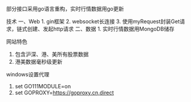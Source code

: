 部分接口采用go语言重构，实时行情数据用go更新

技术
一、Web
    1. gin框架
    2. websocket长连接
    3. 使用myRequest封装Get请求，链式创建、发起http请求
二、数据
    1. 实时行情数据用MongoDB储存

网站特色
1. 包含沪深、港、美所有股票数据
2. 港美数据毫秒级更新

windows设置代理
1. set GO111MODULE=on
2. set GOPROXY=https://goproxy.cn,direct